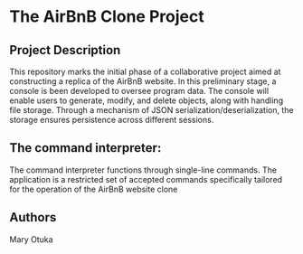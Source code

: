 # The AirBnB Clone Project


## Project Description
This repository marks the initial phase of a collaborative project aimed at constructing a replica of the AirBnB website. In this preliminary stage, a console is been developed to oversee program data. The console will enable users to generate, modify, and delete objects, along with handling file storage. Through a mechanism of JSON serialization/deserialization, the storage ensures persistence across different sessions.

## The command interpreter:
The command interpreter functions through single-line commands. The application is a restricted set of accepted commands specifically tailored for the operation of the AirBnB website clone

## Authors
Mary Otuka

